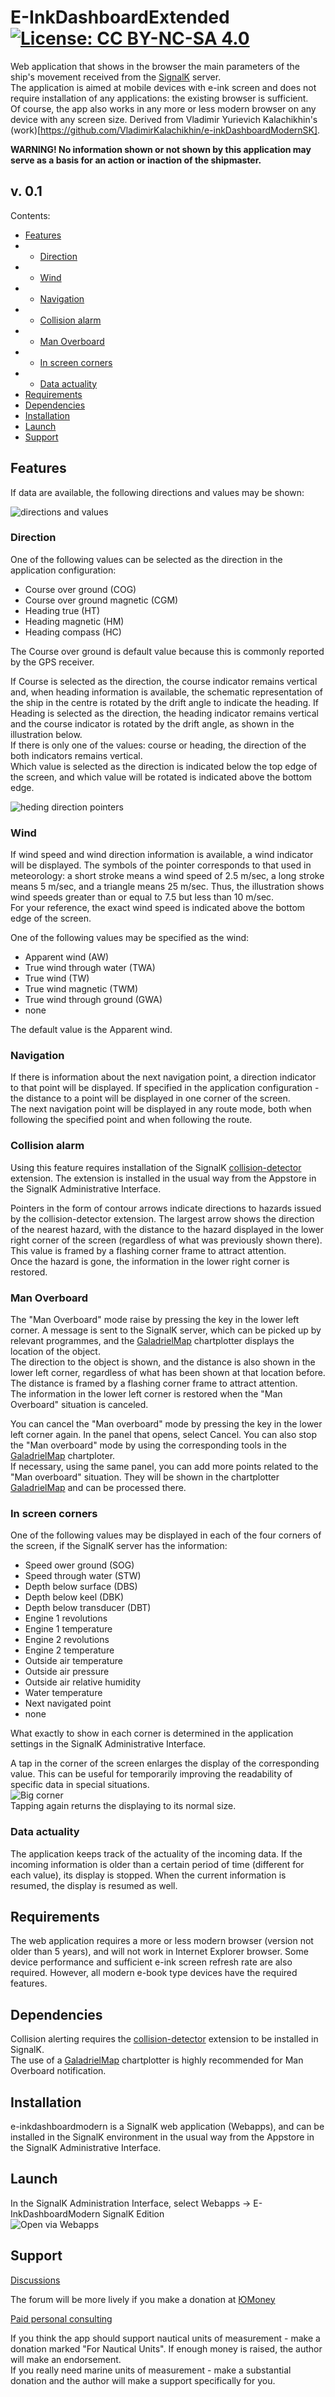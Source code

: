 # E-InkDashboardExtended [![License: CC BY-NC-SA 4.0](screenshots/Cc-by-nc-sa_icon.svg)](https://creativecommons.org/licenses/by-nc-sa/4.0/deed.en)
 Web application that shows in the browser the main parameters of the ship's movement received from the [SignalK](https://signalk.org/) server.  
 The application is aimed at mobile devices with e-ink screen and does not require installation of any applications: the existing browser is sufficient.  
 Of course, the app also works in any more or less modern browser on any device with any screen size.
 Derived from Vladimir Yurievich Kalachikhin's (work)[https://github.com/VladimirKalachikhin/e-inkDashboardModernSK].

**WARNING! No information shown or not shown by this application may serve as a basis for an action or inaction of the shipmaster.**

## v. 0.1
Contents:  
- [Features](#features)
- - [Direction](#direction)
- - [Wind](#wind)
- - [Navigation](#navigation)
- - [Collision alarm](#collision-alarm)
- - [Man Overboard](#man-overboard)
- - [In screen corners](#in-screen-corners)
- - [Data actuality](#data-actuality)
- [Requirements](#requirements)
- [Dependencies](#dependencies)
- [Installation](#installation)
- [Launch](#launch)
- [Support](#support)

## Features
If data are available, the following directions and values may be shown:

![directions and values](screenshots/mainscreenENinfo.png)  
### Direction
One of the following values can be selected as the direction in the application configuration:

* Course over ground (COG)
* Course over ground magnetic (CGM)
* Heading true (HT)
* Heading magnetic (HM)
* Heading compass (HC)

The Course over ground is default value because this is commonly reported by the GPS receiver.

If Course is selected as the direction, the course indicator remains vertical and, when heading information is available, the schematic representation of the ship in the centre is rotated by the drift angle to indicate the heading. If Heading is selected as the direction, the heading indicator remains vertical and the course indicator is rotated by the drift angle, as shown in the illustration below.  
If there is only one of the values: course or heading, the direction of the both indicators remains vertical.  
Which value is selected as the direction is indicated below the top edge of the screen, and which value will be rotated is indicated above the bottom edge.

![heding direction pointers](screenshots/headingDirectEN.png)

### Wind
If wind speed and wind direction information is available, a wind indicator will be displayed. The symbols of the pointer corresponds to that used in meteorology: a short stroke means a wind speed of 2.5 m/sec, a long stroke means 5 m/sec, and a triangle means 25 m/sec. Thus, the illustration shows wind speeds greater than or equal to 7.5 but less than 10 m/sec.  
For your reference, the exact wind speed is indicated above the bottom edge of the screen.

One of the following values may be specified as the wind:

* Apparent wind (AW)
* True wind through water (TWA)
* True wind (TW)
* True wind magnetic (TWM)
* True wind through ground (GWA)
* none

The default value is the Apparent wind.

### Navigation
If there is information about the next navigation point, a direction indicator to that point will be displayed. If specified in the application configuration - the distance to a point will be displayed in one corner of the screen.  
The next navigation point will be displayed in any route mode, both when following the specified point and when following the route.

### Collision alarm
Using this feature requires installation of the SignalK [collision-detector](https://www.npmjs.com/package/collision-detector) extension. The extension is installed in the usual way from the Appstore in the SignalK Administrative Interface.

Pointers in the form of contour arrows indicate directions to hazards issued by the collision-detector extension. The largest arrow shows the direction of the nearest hazard, with the distance to the hazard displayed in the lower right corner of the screen (regardless of what was previously shown there). This value is framed by a flashing corner frame to attract attention.  
Once the hazard is gone, the information in the lower right corner is restored.

### Man Overboard
The "Man Overboard" mode raise by  pressing the key in the lower left corner. A message is sent to the SignalK server, which can be picked up by relevant programmes, and the [GaladrielMap](https://www.npmjs.com/package/galadrielmap_sk)  chartplotter displays the location of the object.  
The direction to the object is shown, and the distance is also shown in the lower left corner, regardless of what has been shown at that location before. The distance is framed by a flashing corner frame to attract attention.  
The information in the lower left corner is restored when the "Man Overboard" situation is canceled.

You can cancel the "Man overboard" mode by pressing the key in the lower left corner again. In the panel that opens, select Cancel. You can also stop the "Man overboard" mode by using the corresponding tools in the [GaladrielMap](https://www.npmjs.com/package/galadrielmap_sk) chartploter.  
If necessary, using the same panel, you can add more points related to the "Man overboard" situation. They will be shown in the chartplotter [GaladrielMap](https://www.npmjs.com/package/galadrielmap_sk ) and can be processed there.

### In screen corners
One of the following values may be displayed in each of the four corners of the screen, if the SignalK server has the information:

* Speed ower ground (SOG)
* Speed through water (STW)
* Depth below surface (DBS)
* Depth below keel (DBK)
* Depth below transducer (DBT)
* Engine 1 revolutions
* Engine 1 temperature
* Engine 2 revolutions
* Engine 2 temperature
* Outside air temperature
* Outside air pressure
* Outside air relative humidity
* Water temperature
* Next navigated point
* none

What exactly to show in each corner is determined in the application settings in the SignalK Administrative Interface.

A tap in the corner of the screen enlarges the display of the corresponding value. This can be useful for temporarily improving the readability of specific data in special situations.  
![Big corner](screenshots/bigCornerEN.png)  
Tapping again returns the displaying to its normal size.

### Data actuality
The application keeps track of the actuality of the incoming data. If the incoming information is older than a certain period of time (different for each value), its display is stopped. When the current information is resumed, the display is resumed as well.

## Requirements
The web application requires a more or less modern browser (version not older than 5 years), and will not work in Internet Explorer browser. Some device performance and sufficient e-ink screen refresh rate are also required. However, all modern e-book type devices have the required features.

## Dependencies
Collision alerting requires the [collision-detector](https://www.npmjs.com/package/collision-detector) extension to be installed in SignalK.  
The use of a [GaladrielMap](https://www.npmjs.com/package/galadrielmap_sk) chartplotter is highly recommended for Man Overboard notification.

## Installation
e-inkdashboardmodern is a SignalK web application (Webapps), and can be installed in the SignalK environment in the usual way from the Appstore in the SignalK Administrative Interface.

## Launch
In the SignalK Administration Interface, select Webapps -> E-InkDashboardModern SignalK Edition  
![Open via Webapps](screenshots/Webapps.png)  

## Support
[Discussions](https://github.com/VladimirKalachikhin/Galadriel-map/discussions)

The forum will be more lively if you make a donation at [ЮMoney](https://sobe.ru/na/galadrielmap)

[Paid personal consulting](https://kwork.ru/it-support/20093939/galadrielmap-installation-configuration-and-usage-consulting)  

If you think the app should support nautical units of measurement - make a donation marked "For Nautical Units". If enough money is raised, the author will make an endorsement.  
If you really need marine units of measurement - make a substantial donation and the author will make a support specifically for you.

